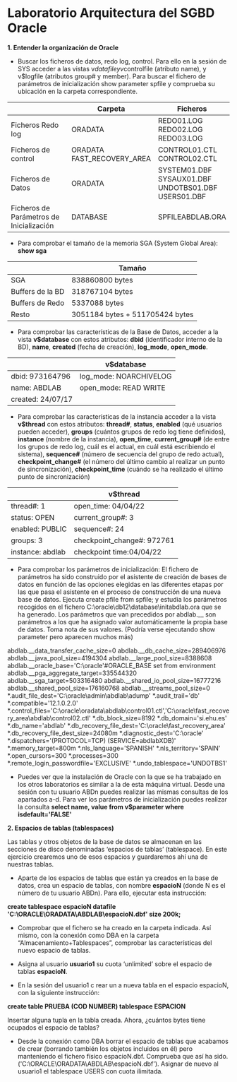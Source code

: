 # Laboratorio __Arquitectura del SGBD Oracle__

__1. Entender la organización de Oracle__

- Buscar los ficheros de datos, redo log, control. Para ello en la sesión de SYS acceder a las
vistas v$datafile y v$controlfile (atributo name), y v$logfile (atributos group# y member). Para buscar el fichero de parámetros de inicialización show parameter spfile y comprueba su ubicación en la carpeta correspondiente.

||Carpeta|Ficheros|
|-|-|-|
|Ficheros Redo log|ORADATA|REDO01.LOG<br>REDO02.LOG<br>REDO03.LOG|
|Ficheros de control|ORADATA<br>FAST_RECOVERY_AREA|CONTROL01.CTL<br>CONTROL02.CTL |
|Ficheros de Datos|ORADATA|SYSTEM01.DBF<br>SYSAUX01.DBF<br>UNDOTBS01.DBF<br>USERS01.DBF|
|Ficheros de Parámetros de Inicialización| DATABASE| SPFILEABDLAB.ORA|

- Para comprobar el tamaño de la memoria SGA (System Global Area): __show sga__

||Tamaño|
|-|-|
|SGA| 838860800 bytes  |
|Buffers de la BD|318767104 bytes |
|Buffers de Redo|5337088 bytes  |
|Resto|3051184 bytes + 511705424 bytes|

- Para comprobar las características de la Base de Datos, acceder a la vista __v$database__ con
estos atributos: __dbid__ (identificador interno de la BD), __name__, __created__ (fecha de creación), __log_mode__, __open_mode__.

||v$database|
|-|-|
|dbid: 973164796|log_mode: NOARCHIVELOG|
|name: ABDLAB|open_mode: READ WRITE|
|created: 24/07/17 ||

- Para comprobar las características de la instancia acceder a la vista __v$thread__ con estos atributos: __thread#__, __status__, __enabled__ (qué usuarios pueden acceder), __groups__ (cuántos grupos de redo log tiene definidos), __instance__ (nombre de la instancia), __open_time__, __current_group#__ (de entre los grupos de redo log, cuál es el actual, en cuál está escribiendo el sistema), __sequence#__ (número de secuencia del grupo de redo actual), __checkpoint_change#__ (el número del último cambio al realizar un punto de sincronización), __checkpoint_time__ (cuándo se ha realizado el último punto de sincronización)

||v$thread|
|-|-|
|thread#: 1|open_time: 04/04/22|
|status: OPEN|current_group#: 3|
|enabled: PUBLIC|sequence#: 24|
|groups: 3|checkpoint_change#: 972761|
|instance: abdlab |checkpoint time:04/04/22 |

- Para comprobar los parámetros de inicialización: El fichero de parámetros ha sido
construido por el asistente de creación de bases de datos en función de las opciones
elegidas en las diferentes etapas por las que pasa el asistente en el proceso de construcción
de una nueva base de datos. Ejecuta create pfile from spfile; y estudia los parámetros
recogidos en el fichero C:\oracle\db12\database\initabdlab.ora que se ha generado.
Los parámetros que van precedidos por abdlab.__ son parámetros a los que ha asignado
valor automáticamente la propia base de datos. Toma nota de sus valores. (Podría verse
ejecutando show parameter pero aparecen muchos más)

abdlab.__data_transfer_cache_size=0
abdlab.__db_cache_size=289406976
abdlab.__java_pool_size=4194304
abdlab.__large_pool_size=8388608
abdlab.__oracle_base='C:\oracle'#ORACLE_BASE set from environment
abdlab.__pga_aggregate_target=335544320
abdlab.__sga_target=503316480
abdlab.__shared_io_pool_size=16777216
abdlab.__shared_pool_size=176160768
abdlab.__streams_pool_size=0
*.audit_file_dest='C:\oracle\admin\abdlab\adump'
*.audit_trail='db'
*.compatible='12.1.0.2.0'
*.control_files='C:\oracle\oradata\abdlab\control01.ctl','C:\oracle\fast_recovery_area\abdlab\control02.ctl'
*.db_block_size=8192
*.db_domain='si.ehu.es'
*.db_name='abdlab'
*.db_recovery_file_dest='C:\oracle\fast_recovery_area'
*.db_recovery_file_dest_size=24080m
*.diagnostic_dest='C:\oracle'
*.dispatchers='(PROTOCOL=TCP) (SERVICE=abdlabXDB)'
*.memory_target=800m
*.nls_language='SPANISH'
*.nls_territory='SPAIN'
*.open_cursors=300
*.processes=300
*.remote_login_passwordfile='EXCLUSIVE'
*.undo_tablespace='UNDOTBS1'

- Puedes ver que la instalación de Oracle con la que se ha trabajado en los otros laboratorios
es similar a la de esta máquina virtual. Desde una sesión con tu usuario ABDn puedes
realizar las mismas consultas de los apartados a-d. Para ver los parámetros de inicialización
puedes realizar la consulta __select name, value from v$parameter where isdefault='FALSE'__

__2. Espacios de tablas (tablespaces)__

Las tablas y otros objetos de la base de datos se almacenan en las secciones de disco
denominadas ‘espacios de tablas’ (tablespace). En este ejercicio crearemos uno de esos
espacios y guardaremos ahí una de nuestras tablas.

- Aparte de los espacios de tablas que están ya creados en la base de datos, crea un espacio
de tablas, con nombre __espacioN__ (donde N es el número de tu usuario ABDn). Para ello,
ejecutar esta instrucción:

__create tablespace espacioN datafile 'C:\ORACLE\ORADATA\ABDLAB\espacioN.dbf' size 200k;__

- Comprobar que el fichero se ha creado en la carpeta indicada. Así mismo, con la conexión
como DBA en la carpeta “Almacenamiento+Tablespaces”, comprobar las características del
nuevo espacio de tablas.

- Asigna al usuario __usuario1__ su cuota ‘unlimited’ sobre el espacio de tablas __espacioN__.

- En la sesión del usuario1 c rear un a nueva tabla en el espacio espacioN, con la siguiente
instrucción:

__create table PRUEBA (COD NUMBER) tablespace ESPACION__

Insertar alguna tupla en la tabla creada. Ahora, ¿cuántos bytes tiene ocupados el espacio de
tablas?

- Desde la conexión como DBA borrar el espacio de tablas que acabamos de crear (borrando
también los objetos incluidos en él) pero manteniendo el fichero físico espacioN.dbf.
Comprueba que así ha sido. ('C:\ORACLE\ORADATA\ABDLAB\espacioN.dbf'). Asignar de
nuevo al usuario1 el tablespace USERS con cuota ilimitada.